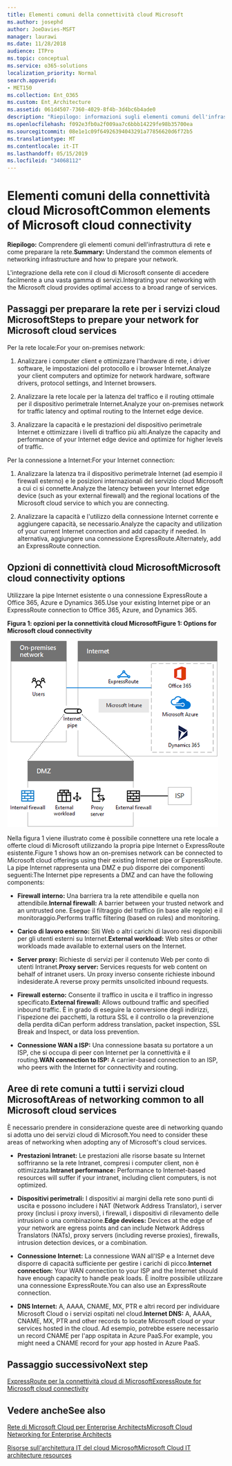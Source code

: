 ```yaml
---
title: Elementi comuni della connettività cloud Microsoft
ms.author: josephd
author: JoeDavies-MSFT
manager: laurawi
ms.date: 11/28/2018
audience: ITPro
ms.topic: conceptual
ms.service: o365-solutions
localization_priority: Normal
search.appverid:
- MET150
ms.collection: Ent_O365
ms.custom: Ent_Architecture
ms.assetid: 061d4507-7360-4029-8f4b-3d4bc6b4ade0
description: "Riepilogo: informazioni sugli elementi comuni dell'infrastruttura di rete e su come preparare la rete."
ms.openlocfilehash: f092e3fb0a2f009aa7c6bbb14229fe98b35700ea
ms.sourcegitcommit: 08e1e1c09f64926394043291a77856620d6f72b5
ms.translationtype: MT
ms.contentlocale: it-IT
ms.lasthandoff: 05/15/2019
ms.locfileid: "34068112"
---
```

# <a name="common-elements-of-microsoft-cloud-connectivity"></a><span data-ttu-id="5d61a-103">Elementi comuni della connettività cloud Microsoft</span><span class="sxs-lookup"><span data-stu-id="5d61a-103">Common elements of Microsoft cloud connectivity</span></span>

 <span data-ttu-id="5d61a-104">**Riepilogo:** Comprendere gli elementi comuni dell'infrastruttura di rete e come preparare la rete.</span><span class="sxs-lookup"><span data-stu-id="5d61a-104">**Summary:** Understand the common elements of networking infrastructure and how to prepare your network.</span></span>
  
<span data-ttu-id="5d61a-105">L'integrazione della rete con il cloud di Microsoft consente di accedere facilmente a una vasta gamma di servizi.</span><span class="sxs-lookup"><span data-stu-id="5d61a-105">Integrating your networking with the Microsoft cloud provides optimal access to a broad range of services.</span></span>
  
## <a name="steps-to-prepare-your-network-for-microsoft-cloud-services"></a><span data-ttu-id="5d61a-106">Passaggi per preparare la rete per i servizi cloud Microsoft</span><span class="sxs-lookup"><span data-stu-id="5d61a-106">Steps to prepare your network for Microsoft cloud services</span></span>
<span data-ttu-id="5d61a-107"><a name="steps"> </a></span><span class="sxs-lookup"><span data-stu-id="5d61a-107"></span></span>

<span data-ttu-id="5d61a-108">Per la rete locale:</span><span class="sxs-lookup"><span data-stu-id="5d61a-108">For your on-premises network:</span></span>
  
1. <span data-ttu-id="5d61a-109">Analizzare i computer client e ottimizzare l'hardware di rete, i driver software, le impostazioni del protocollo e i browser Internet.</span><span class="sxs-lookup"><span data-stu-id="5d61a-109">Analyze your client computers and optimize for network hardware, software drivers, protocol settings, and Internet browsers.</span></span>
    
2. <span data-ttu-id="5d61a-110">Analizzare la rete locale per la latenza del traffico e il routing ottimale per il dispositivo perimetrale Internet.</span><span class="sxs-lookup"><span data-stu-id="5d61a-110">Analyze your on-premises network for traffic latency and optimal routing to the Internet edge device.</span></span>
    
3. <span data-ttu-id="5d61a-111">Analizzare la capacità e le prestazioni del dispositivo perimetrale Internet e ottimizzare i livelli di traffico più alti.</span><span class="sxs-lookup"><span data-stu-id="5d61a-111">Analyze the capacity and performance of your Internet edge device and optimize for higher levels of traffic.</span></span>
    
<span data-ttu-id="5d61a-112">Per la connessione a Internet:</span><span class="sxs-lookup"><span data-stu-id="5d61a-112">For your Internet connection:</span></span>
  
1. <span data-ttu-id="5d61a-113">Analizzare la latenza tra il dispositivo perimetrale Internet (ad esempio il firewall esterno) e le posizioni internazionali del servizio cloud Microsoft a cui ci si connette.</span><span class="sxs-lookup"><span data-stu-id="5d61a-113">Analyze the latency between your Internet edge device (such as your external firewall) and the regional locations of the Microsoft cloud service to which you are connecting.</span></span>
    
2. <span data-ttu-id="5d61a-114">Analizzare la capacità e l'utilizzo della connessione Internet corrente e aggiungere capacità, se necessario.</span><span class="sxs-lookup"><span data-stu-id="5d61a-114">Analyze the capacity and utilization of your current Internet connection and add capacity if needed.</span></span> <span data-ttu-id="5d61a-115">In alternativa, aggiungere una connessione ExpressRoute.</span><span class="sxs-lookup"><span data-stu-id="5d61a-115">Alternately, add an ExpressRoute connection.</span></span>
    
## <a name="microsoft-cloud-connectivity-options"></a><span data-ttu-id="5d61a-116">Opzioni di connettività cloud Microsoft</span><span class="sxs-lookup"><span data-stu-id="5d61a-116">Microsoft cloud connectivity options</span></span>
<span data-ttu-id="5d61a-117"><a name="steps"> </a></span><span class="sxs-lookup"><span data-stu-id="5d61a-117"></span></span>

<span data-ttu-id="5d61a-118">Utilizzare la pipe Internet esistente o una connessione ExpressRoute a Office 365, Azure e Dynamics 365.</span><span class="sxs-lookup"><span data-stu-id="5d61a-118">Use your existing Internet pipe or an ExpressRoute connection to Office 365, Azure, and Dynamics 365.</span></span>
  
<span data-ttu-id="5d61a-119">**Figura 1: opzioni per la connettività cloud Microsoft**</span><span class="sxs-lookup"><span data-stu-id="5d61a-119">**Figure 1: Options for Microsoft cloud connectivity**</span></span>

![Figura 1: opzioni per la connettività cloud Microsoft](media/Network-Poster/CommonElements.png)

  
<span data-ttu-id="5d61a-121">Nella figura 1 viene illustrato come è possibile connettere una rete locale a offerte cloud di Microsoft utilizzando la propria pipe Internet o ExpressRoute esistente.</span><span class="sxs-lookup"><span data-stu-id="5d61a-121">Figure 1 shows how an on-premises network can be connected to Microsoft cloud offerings using their existing Internet pipe or ExpressRoute.</span></span> <span data-ttu-id="5d61a-122">La pipe Internet rappresenta una DMZ e può disporre dei componenti seguenti:</span><span class="sxs-lookup"><span data-stu-id="5d61a-122">The Internet pipe represents a DMZ and can have the following components:</span></span>
  
- <span data-ttu-id="5d61a-123">**Firewall interno:** Una barriera tra la rete attendibile e quella non attendibile.</span><span class="sxs-lookup"><span data-stu-id="5d61a-123">**Internal firewall:** A barrier between your trusted network and an untrusted one.</span></span> <span data-ttu-id="5d61a-124">Esegue il filtraggio del traffico (in base alle regole) e il monitoraggio.</span><span class="sxs-lookup"><span data-stu-id="5d61a-124">Performs traffic filtering (based on rules) and monitoring.</span></span>
    
- <span data-ttu-id="5d61a-125">**Carico di lavoro esterno:** Siti Web o altri carichi di lavoro resi disponibili per gli utenti esterni su Internet.</span><span class="sxs-lookup"><span data-stu-id="5d61a-125">**External workload:** Web sites or other workloads made available to external users on the Internet.</span></span>
    
- <span data-ttu-id="5d61a-126">**Server proxy:** Richieste di servizi per il contenuto Web per conto di utenti Intranet.</span><span class="sxs-lookup"><span data-stu-id="5d61a-126">**Proxy server:** Services requests for web content on behalf of intranet users.</span></span> <span data-ttu-id="5d61a-127">Un proxy inverso consente richieste inbound indesiderate.</span><span class="sxs-lookup"><span data-stu-id="5d61a-127">A reverse proxy permits unsolicited inbound requests.</span></span>
    
- <span data-ttu-id="5d61a-128">**Firewall esterno:** Consente il traffico in uscita e il traffico in ingresso specificato.</span><span class="sxs-lookup"><span data-stu-id="5d61a-128">**External firewall:** Allows outbound traffic and specified inbound traffic.</span></span> <span data-ttu-id="5d61a-129">È in grado di eseguire la conversione degli indirizzi, l'ispezione dei pacchetti, la rottura SSL e il controllo o la prevenzione della perdita di</span><span class="sxs-lookup"><span data-stu-id="5d61a-129">Can perform address translation, packet inspection, SSL Break and Inspect, or data loss prevention.</span></span>
    
- <span data-ttu-id="5d61a-130">**Connessione WAN a ISP:** Una connessione basata su portatore a un ISP, che si occupa di peer con Internet per la connettività e il routing.</span><span class="sxs-lookup"><span data-stu-id="5d61a-130">**WAN connection to ISP:** A carrier-based connection to an ISP, who peers with the Internet for connectivity and routing.</span></span>
    
## <a name="areas-of-networking-common-to-all-microsoft-cloud-services"></a><span data-ttu-id="5d61a-131">Aree di rete comuni a tutti i servizi cloud Microsoft</span><span class="sxs-lookup"><span data-stu-id="5d61a-131">Areas of networking common to all Microsoft cloud services</span></span>
<span data-ttu-id="5d61a-132"><a name="steps"> </a></span><span class="sxs-lookup"><span data-stu-id="5d61a-132"></span></span>

<span data-ttu-id="5d61a-133">È necessario prendere in considerazione queste aree di networking quando si adotta uno dei servizi cloud di Microsoft.</span><span class="sxs-lookup"><span data-stu-id="5d61a-133">You need to consider these areas of networking when adopting any of Microsoft's cloud services.</span></span>
  
- <span data-ttu-id="5d61a-134">**Prestazioni Intranet:** Le prestazioni alle risorse basate su Internet soffriranno se la rete Intranet, compresi i computer client, non è ottimizzata.</span><span class="sxs-lookup"><span data-stu-id="5d61a-134">**Intranet performance:** Performance to Internet-based resources will suffer if your intranet, including client computers, is not optimized.</span></span>
    
- <span data-ttu-id="5d61a-135">**Dispositivi perimetrali:** I dispositivi ai margini della rete sono punti di uscita e possono includere i NAT (Network Address Translator), i server proxy (inclusi i proxy inversi), i firewall, i dispositivi di rilevamento delle intrusioni o una combinazione.</span><span class="sxs-lookup"><span data-stu-id="5d61a-135">**Edge devices:** Devices at the edge of your network are egress points and can include Network Address Translators (NATs), proxy servers (including reverse proxies), firewalls, intrusion detection devices, or a combination.</span></span>
    
- <span data-ttu-id="5d61a-136">**Connessione Internet:** La connessione WAN all'ISP e a Internet deve disporre di capacità sufficiente per gestire i carichi di picco.</span><span class="sxs-lookup"><span data-stu-id="5d61a-136">**Internet connection:** Your WAN connection to your ISP and the Internet should have enough capacity to handle peak loads.</span></span> <span data-ttu-id="5d61a-137">È inoltre possibile utilizzare una connessione ExpressRoute.</span><span class="sxs-lookup"><span data-stu-id="5d61a-137">You can also use an ExpressRoute connection.</span></span>
    
- <span data-ttu-id="5d61a-138">**DNS Internet:** A, AAAA, CNAME, MX, PTR e altri record per individuare Microsoft Cloud o i servizi ospitati nel cloud.</span><span class="sxs-lookup"><span data-stu-id="5d61a-138">**Internet DNS:** A, AAAA, CNAME, MX, PTR and other records to locate Microsoft cloud or your services hosted in the cloud.</span></span> <span data-ttu-id="5d61a-139">Ad esempio, potrebbe essere necessario un record CNAME per l'app ospitata in Azure PaaS.</span><span class="sxs-lookup"><span data-stu-id="5d61a-139">For example, you might need a CNAME record for your app hosted in Azure PaaS.</span></span>
    

## <a name="next-step"></a><span data-ttu-id="5d61a-140">Passaggio successivo</span><span class="sxs-lookup"><span data-stu-id="5d61a-140">Next step</span></span>

[<span data-ttu-id="5d61a-141">ExpressRoute per la connettività cloud di Microsoft</span><span class="sxs-lookup"><span data-stu-id="5d61a-141">ExpressRoute for Microsoft cloud connectivity</span></span>](expressroute-for-microsoft-cloud-connectivity.md)

## <a name="see-also"></a><span data-ttu-id="5d61a-142">Vedere anche</span><span class="sxs-lookup"><span data-stu-id="5d61a-142">See also</span></span>

<span data-ttu-id="5d61a-143"><a name="steps"> </a></span><span class="sxs-lookup"><span data-stu-id="5d61a-143"></span></span>

[<span data-ttu-id="5d61a-144">Rete di Microsoft Cloud per Enterprise Architects</span><span class="sxs-lookup"><span data-stu-id="5d61a-144">Microsoft Cloud Networking for Enterprise Architects</span></span>](microsoft-cloud-networking-for-enterprise-architects.md)
  
[<span data-ttu-id="5d61a-145">Risorse sull'architettura IT del cloud Microsoft</span><span class="sxs-lookup"><span data-stu-id="5d61a-145">Microsoft Cloud IT architecture resources</span></span>](microsoft-cloud-it-architecture-resources.md)


